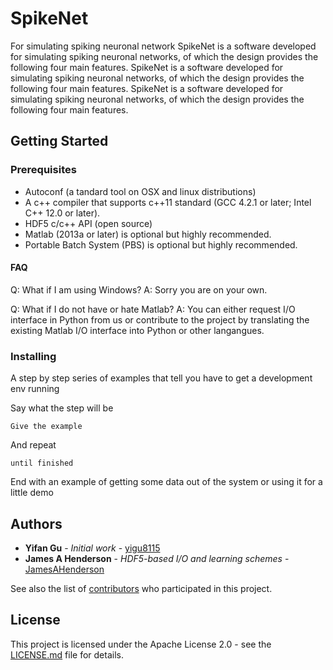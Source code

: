 # SpikeNet
For simulating spiking neuronal network
SpikeNet is a software developed for simulating spiking neuronal networks, of which the design provides the following four main features.
SpikeNet is a software developed for simulating spiking neuronal networks, of which the design provides the following four main features.
SpikeNet is a software developed for simulating spiking neuronal networks, of which the design provides the following four main features.

## Getting Started

### Prerequisites
* Autoconf (a tandard tool on OSX and linux distributions)
* A c++ compiler that supports c++11 standard (GCC 4.2.1 or later; Intel C++ 12.0 or later).
* HDF5 c/c++ API (open source)
* Matlab (2013a or later) is optional but highly recommended.
* Portable Batch System (PBS) is optional but highly recommended.

#### FAQ
Q: What if I am using Windows?
A: Sorry you are on your own. 

Q: What if I do not have or hate Matlab?
A: You can either request I/O interface in Python from us or contribute to the project by translating the existing Matlab I/O interface into Python or other langangues.


### Installing

A step by step series of examples that tell you have to get a development env running

Say what the step will be

```
Give the example
```

And repeat

```
until finished
```

End with an example of getting some data out of the system or using it for a little demo


## Authors

* **Yifan Gu** - *Initial work* - [yigu8115](https://github.com/yigu8115)
* **James A Henderson** - *HDF5-based I/O and learning schemes* - [JamesAHenderson](https://github.com/JamesAHenderson)

See also the list of [contributors](https://github.com/BrainDynamicsUSYD/SpikeNet/graphs/contributors) who participated in this project.

## License

This project is licensed under the Apache License 2.0 - see the [LICENSE.md](LICENSE.md) file for details.



